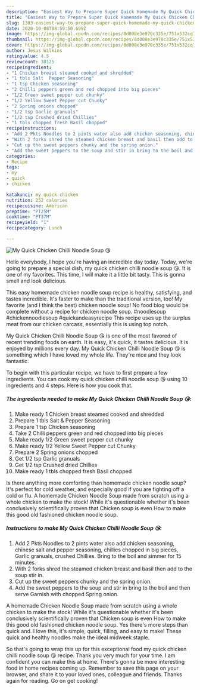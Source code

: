 ```yaml
---
description: "Easiest Way to Prepare Super Quick Homemade My Quick Chicken Chilli Noodle Soup 😘"
title: "Easiest Way to Prepare Super Quick Homemade My Quick Chicken Chilli Noodle Soup 😘"
slug: 1303-easiest-way-to-prepare-super-quick-homemade-my-quick-chicken-chilli-noodle-soup
date: 2020-10-08T08:59:50.699Z
image: https://img-global.cpcdn.com/recipes/8d008e3e970c335e/751x532cq70/my-quick-chicken-chilli-noodle-soup-😘-recipe-main-photo.jpg
thumbnail: https://img-global.cpcdn.com/recipes/8d008e3e970c335e/751x532cq70/my-quick-chicken-chilli-noodle-soup-😘-recipe-main-photo.jpg
cover: https://img-global.cpcdn.com/recipes/8d008e3e970c335e/751x532cq70/my-quick-chicken-chilli-noodle-soup-😘-recipe-main-photo.jpg
author: Jesus Wilkins
ratingvalue: 4.5
reviewcount: 30125
recipeingredient:
- "1 Chicken breast steamed cooked and shredded"
- "1 tbls Salt  Pepper Seasoning"
- "1 tsp Chicken seasoning"
- "2 Chilli peppers green and red chopped into big pieces"
- "1/2 Green sweet pepper cut chunky"
- "1/2 Yellow Sweet Pepper cut Chunky"
- "2 Spring onions chopped"
- "1/2 tsp Garlic granuals"
- "1/2 tsp Crushed dried Chillies"
- "1 tbls chopped fresh Basil chopped"
recipeinstructions:
- "Add 2 Pkts Noodles to 2 pints water also add chicken seasoning, chinese salt and pepper seasoning, chillies chopped in big pieces, Garlic granuals, crushed Chillies. Bring to the boil and simmer for 15 minutes."
- "With 2 forks shred the steamed chicken breast and basil then add to the soup stir in."
- "Cut up the sweet peppers chunky and the spring onion."
- "Add the sweet peppers to the soup and stir in bring to the boil and then serve Garnish with chopped Spring onion."
categories:
- Recipe
tags:
- my
- quick
- chicken

katakunci: my quick chicken 
nutrition: 252 calories
recipecuisine: American
preptime: "PT25M"
cooktime: "PT37M"
recipeyield: "1"
recipecategory: Lunch

---
```



![My Quick Chicken Chilli Noodle Soup 😘](https://img-global.cpcdn.com/recipes/8d008e3e970c335e/751x532cq70/my-quick-chicken-chilli-noodle-soup-😘-recipe-main-photo.jpg)

Hello everybody, I hope you're having an incredible day today. Today, we're going to prepare a special dish, my quick chicken chilli noodle soup 😘. It is one of my favorites. This time, I will make it a little bit tasty. This is gonna smell and look delicious.

This easy homemade chicken noodle soup recipe is healthy, satisfying, and tastes incredible. It&#39;s faster to make than the traditional version, too! My favorite (and I think the best) chicken noodle soup! No food blog would be complete without a recipe for chicken noodle soup. #noodlesoup #chickennoodlesoup #quickandeasyrecipe This recipe uses up the surplus meat from our chicken carcass, essentially this is using top notch.

My Quick Chicken Chilli Noodle Soup 😘 is one of the most favored of recent trending foods on earth. It is easy, it's quick, it tastes delicious. It is enjoyed by millions every day. My Quick Chicken Chilli Noodle Soup 😘 is something which I have loved my whole life. They're nice and they look fantastic.


To begin with this particular recipe, we have to first prepare a few ingredients. You can cook my quick chicken chilli noodle soup 😘 using 10 ingredients and 4 steps. Here is how you cook that.

<!--inarticleads1-->

##### The ingredients needed to make My Quick Chicken Chilli Noodle Soup 😘:

1. Make ready 1 Chicken breast steamed cooked and shredded
1. Prepare 1 tbls Salt &amp; Pepper Seasoning
1. Prepare 1 tsp Chicken seasoning
1. Take 2 Chilli peppers green and red chopped into big pieces
1. Make ready 1/2 Green sweet pepper cut chunky
1. Make ready 1/2 Yellow Sweet Pepper cut Chunky
1. Prepare 2 Spring onions chopped
1. Get 1/2 tsp Garlic granuals
1. Get 1/2 tsp Crushed dried Chillies
1. Make ready 1 tbls chopped fresh Basil chopped


Is there anything more comforting than homemade chicken noodle soup? It&#39;s perfect for cold weather, and especially good if you are fighting off a cold or flu. A homemade Chicken Noodle Soup made from scratch using a whole chicken to make the stock! While it&#39;s questionable whether it&#39;s been conclusively scientifically proven that Chicken soup is even How to make this good old fashioned chicken noodle soup. 

<!--inarticleads2-->

##### Instructions to make My Quick Chicken Chilli Noodle Soup 😘:

1. Add 2 Pkts Noodles to 2 pints water also add chicken seasoning, chinese salt and pepper seasoning, chillies chopped in big pieces, Garlic granuals, crushed Chillies. Bring to the boil and simmer for 15 minutes.
1. With 2 forks shred the steamed chicken breast and basil then add to the soup stir in.
1. Cut up the sweet peppers chunky and the spring onion.
1. Add the sweet peppers to the soup and stir in bring to the boil and then serve Garnish with chopped Spring onion.


A homemade Chicken Noodle Soup made from scratch using a whole chicken to make the stock! While it&#39;s questionable whether it&#39;s been conclusively scientifically proven that Chicken soup is even How to make this good old fashioned chicken noodle soup. Yes there&#39;s more steps than quick and. I love this, it&#39;s simple, quick, filling, and easy to make! These quick and healthy noodles make the ideal midweek staple. 

So that's going to wrap this up for this exceptional food my quick chicken chilli noodle soup 😘 recipe. Thank you very much for your time. I am confident you can make this at home. There's gonna be more interesting food in home recipes coming up. Remember to save this page on your browser, and share it to your loved ones, colleague and friends. Thanks again for reading. Go on get cooking!

